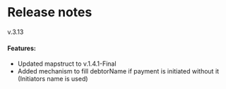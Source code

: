 # Release notes
v.3.13
#### Features:
* Updated mapstruct to v.1.4.1-Final
* Added mechanism to fill debtorName if payment is initiated without it (Initiators name is used)